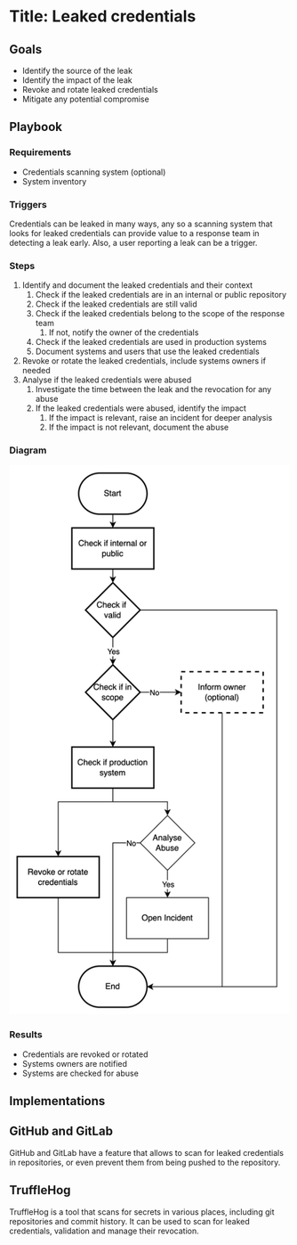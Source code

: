 # Title: Leaked credentials

## Goals

* Identify the source of the leak
* Identify the impact of the leak
* Revoke and rotate leaked credentials
* Mitigate any potential compromise

## Playbook

### Requirements

* Credentials scanning system (optional)
* System inventory

### Triggers

Credentials can be leaked in many ways, any so a scanning system that looks for leaked credentials can provide value to
a response team in detecting a leak early. Also, a user reporting a leak can be a trigger.

### Steps

1. Identify and document the leaked credentials and their context
    1. Check if the leaked credentials are in an internal or public repository
    2. Check if the leaked credentials are still valid
    3. Check if the leaked credentials belong to the scope of the response team
        1. If not, notify the owner of the credentials
    4. Check if the leaked credentials are used in production systems
    5. Document systems and users that use the leaked credentials
2. Revoke or rotate the leaked credentials, include systems owners if needed
3. Analyse if the leaked credentials were abused
    1. Investigate the time between the leak and the revocation for any abuse
    2. If the leaked credentials were abused, identify the impact
        1. If the impact is relevant, raise an incident for deeper analysis
        2. If the impact is not relevant, document the abuse

### Diagram

![Generic Potential Phishing Diagram](./diagram.png)

### Results

* Credentials are revoked or rotated
* Systems owners are notified
* Systems are checked for abuse

## Implementations

## GitHub and GitLab

GitHub and GitLab have a feature that allows to scan for leaked credentials in repositories, or even prevent them from
being pushed to the repository.

## TruffleHog

TruffleHog is a tool that scans for secrets in various places, including git repositories and commit history. It can be
used to scan for leaked credentials, validation and manage their revocation.
